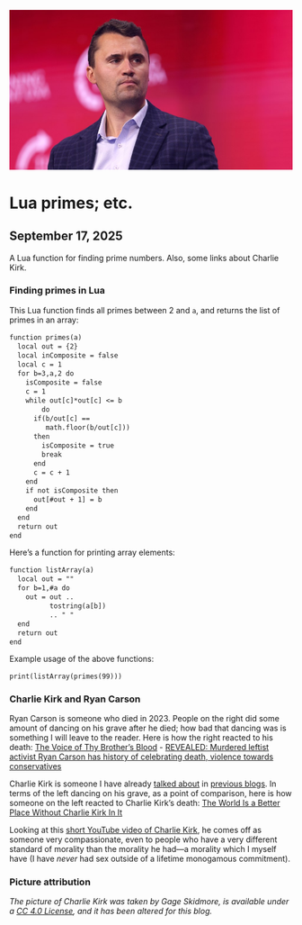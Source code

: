 ![blogpic](pics/CharlieKirk.jpg)
# Lua primes; etc.
## September 17, 2025

A Lua function for finding prime numbers.  Also, some links about
Charlie Kirk.

### Finding primes in Lua

This Lua function finds all primes between 2 and `a`, and
returns the list of primes in an array:

```
function primes(a)
  local out = {2}
  local inComposite = false
  local c = 1
  for b=3,a,2 do
    isComposite = false
    c = 1
    while out[c]*out[c] <= b
        do
      if(b/out[c] ==
         math.floor(b/out[c]))
      then
        isComposite = true
        break
      end
      c = c + 1
    end
    if not isComposite then
      out[#out + 1] = b
    end
  end
  return out
end
```

Here’s a function for printing array elements:

```
function listArray(a)
  local out = ""
  for b=1,#a do
    out = out .. 
          tostring(a[b]) 
          .. " "
  end
  return out
end
```

Example usage of the above functions:

```
print(listArray(primes(99)))
```

### Charlie Kirk and Ryan Carson

Ryan Carson is someone who died in 2023. People on the right did some
amount of dancing on his grave after he died; how bad that dancing was
is something I will leave to the reader. Here is how the right reacted
to his death: [The Voice of Thy Brother’s Blood](https://archive.ph/SfpJa) - 
[REVEALED: Murdered leftist activist Ryan Carson has history of celebrating 
death, violence towards conservatives](https://archive.ph/gYazW)

Charlie Kirk is someone I have already [talked about](blog:2025-09-13)
in [previous blogs](blog:2025-09-11). In terms of the left dancing on his
grave, as a point of comparison, here is how someone on the left reacted to
Charlie Kirk’s death: [The World Is a Better Place Without Charlie Kirk 
In It](https://archive.ph/BaEFv)

Looking at this [short YouTube video of Charlie 
Kirk](https://www.youtube.com/watch?v=7JRWZ13JXtw), he comes off as 
someone very compassionate, even to people who have a very different
standard of morality than the morality he had—a morality which I myself
have (I have _never_ had sex outside of a lifetime monogamous
commitment).

### Picture attribution
_The picture of Charlie Kirk was taken by Gage Skidmore, is available
under a [CC 4.0
License](https://creativecommons.org/licenses/by-sa/4.0/deed.en), and it
has been altered for this blog._

